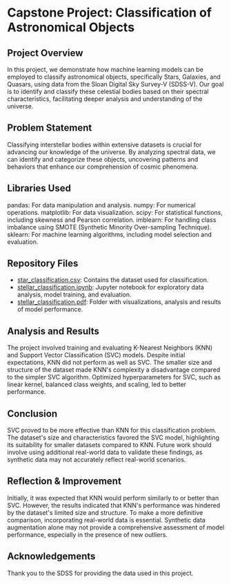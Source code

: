 # Capstone Project: Classification of Astronomical Objects

## Project Overview
In this project, we demonstrate how machine learning models can be employed to classify astronomical objects, specifically Stars, Galaxies, and Quasars, using data from the Sloan Digital Sky Survey-V (SDSS-V). Our goal is to identify and classify these celestial bodies based on their spectral characteristics, facilitating deeper analysis and understanding of the universe.

## Problem Statement
Classifying interstellar bodies within extensive datasets is crucial for advancing our knowledge of the universe. By analyzing spectral data, we can identify and categorize these objects, uncovering patterns and behaviors that enhance our comprehension of cosmic phenomena.

## Libraries Used
pandas: For data manipulation and analysis.
numpy: For numerical operations.
matplotlib: For data visualization.
scipy: For statistical functions, including skewness and Pearson correlation.
imblearn: For handling class imbalance using SMOTE (Synthetic Minority Over-sampling Technique).
sklearn: For machine learning algorithms, including model selection and evaluation.

## Repository Files
- <u>star_classification.csv</u>: Contains the dataset used for classification.
- <u>stellar_classification.ipynb</u>: Jupyter notebook for exploratory data analysis, model training, and evaluation.
- <u>stellar_classification.pdf</u>: Folder with visualizations, analysis and results of model performance.

## Analysis and Results
The project involved training and evaluating K-Nearest Neighbors (KNN) and Support Vector Classification (SVC) models. Despite initial expectations, KNN did not perform as well as SVC. The smaller size and structure of the dataset made KNN's complexity a disadvantage compared to the simpler SVC algorithm. Optimized hyperparameters for SVC, such as linear kernel, balanced class weights, and scaling, led to better performance.

## Conclusion
SVC proved to be more effective than KNN for this classification problem. The dataset's size and characteristics favored the SVC model, highlighting its suitability for smaller datasets compared to KNN. Future work should involve using additional real-world data to validate these findings, as synthetic data may not accurately reflect real-world scenarios.

## Reflection & Improvement
Initially, it was expected that KNN would perform similarly to or better than SVC. However, the results indicated that KNN's performance was hindered by the dataset's limited size and structure. To make a more definitive comparison, incorporating real-world data is essential. Synthetic data augmentation alone may not provide a comprehensive assessment of model performance, especially in the presence of new outliers.

## Acknowledgements
Thank you to the SDSS for providing the data used in this project.